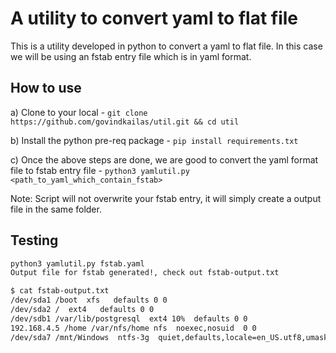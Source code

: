 # A utility to convert yaml to flat file 

This is a utility developed in python to convert a yaml to flat file. In this case we will be using an fstab entry file which is in yaml format.

## How to use
a) Clone to your local - `git clone https://github.com/govindkailas/util.git && cd util`

b) Install the python pre-req package - `pip install requirements.txt` 

c) Once the above steps are done, we are good to convert the yaml format file to fstab entry file - `python3 yamlutil.py <path_to_yaml_which_contain_fstab>`

Note: Script will not overwrite your fstab entry, it will simply create a output file in the same folder.


## Testing
```bash
python3 yamlutil.py fstab.yaml 
Output file for fstab generated!, check out fstab-output.txt

$ cat fstab-output.txt 
/dev/sda1 /boot  xfs   defaults 0 0
/dev/sda2 /  ext4   defaults 0 0
/dev/sdb1 /var/lib/postgresql  ext4 10%  defaults 0 0
192.168.4.5 /home /var/nfs/home nfs  noexec,nosuid  0 0
/dev/sda7 /mnt/Windows  ntfs-3g  quiet,defaults,locale=en_US.utf8,umask=0,noexec  0 0
```
